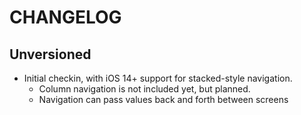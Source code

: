 # CHANGELOG

## Unversioned
* Initial checkin, with iOS 14+ support for stacked-style navigation. 
    * Column navigation is not included yet, but planned.
    * Navigation can pass values back and forth between screens
